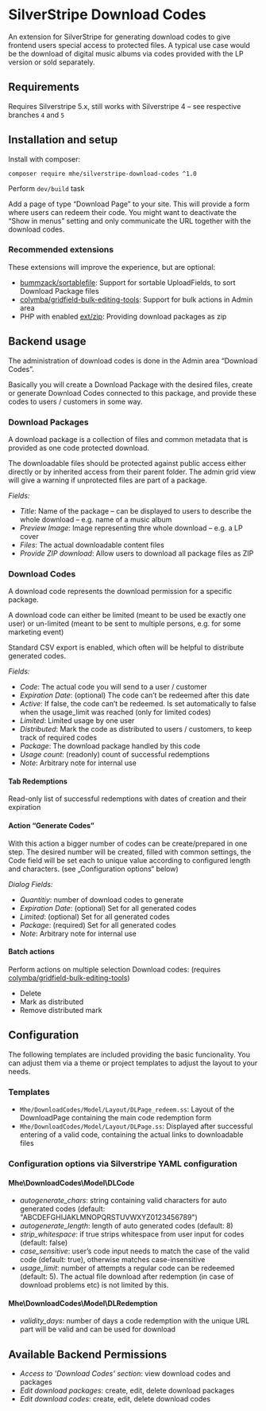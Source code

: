 # SilverStripe Download Codes

An extension for SilverStripe for generating download codes to give frontend users special access to protected files. A typical use case would be the download of digital music albums via codes provided with the LP version or sold separately.

## Requirements

Requires Silverstripe 5.x, still works with Silverstripe 4 – see respective branches `4` and `5`


## Installation and setup

Install with composer:

    composer require mhe/silverstripe-download-codes ^1.0

Perform `dev/build` task

Add a page of type “Download Page” to your site. This will provide a form where users can redeem their code. You might want to deactivate the “Show in menus” setting and only communicate the URL together with the download codes.


### Recommended extensions

These extensions will improve the experience, but are optional:

- [bummzack/sortablefile](https://packagist.org/packages/bummzack/sortablefile): Support for sortable UploadFields, to sort Download Package files
- [colymba/gridfield-bulk-editing-tools](https://packagist.org/packages/colymba/gridfield-bulk-editing-tools): Support for bulk actions in Admin area
- PHP with enabled [ext/zip](https://www.php.net/manual/en/book.zip.php): Providing download packages as zip


## Backend usage

The administration of download codes is done in the Admin area “Download Codes”.

Basically you will create a Download Package with the desired files, create or generate Download Codes connected to this package, and provide these codes to users / customers in some way.


### Download Packages

A download package is a collection of files and common metadata that is provided as one code protected download.

The downloadable files should be protected against public access either directly or by inherited access from their parent folder. The admin grid view will give a warning if unprotected files are part of a package.

*Fields:*

- _Title_: Name of the package – can be displayed to users to describe the whole download – e.g. name of a music album
- _Preview Image_: Image representing thre whole download – e.g. a LP cover
- _Files_: The actual downloadable content files
- _Provide ZIP download_: Allow users to download all package files as ZIP


### Download Codes

A download code represents the download permission for a specific package.

A download code can either be limited (meant to be used be exactly one user) or un-limited (meant to be sent to multiple persons, e.g. for some marketing event)

Standard CSV export is enabled, which often will be helpful to distribute generated codes.

*Fields:*

- _Code_: The actual code you will send to a user / customer
- _Expiration Date_: (optional) The code can’t be redeemed after this date
- _Active_: If false, the code can’t be redeemed. Is set automatically to false when the usage_limit was reached (only for limited codes)
- _Limited_: Limited usage by one user
- _Distributed_: Mark the code as distributed to users / customers, to keep track of required codes
- _Package_: The download package handled by this code
- _Usage count_: (readonly) count of successful redemptions
- _Note_: Arbitrary note for internal use

#### Tab Redemptions

Read-only list of successful redemptions with dates of creation and their expiration

#### Action “Generate Codes”

With this action a bigger number of codes can be create/prepared in one step. The desired number will be created, filled with common settings, the Code field will be set each to unique value according to configured length and characters. (see „Configuration options“ below)

*Dialog Fields:*

- _Quantitiy_: number of download codes to generate
- _Expiration Date_: (optional) Set for all generated codes
- _Limited_: (optional) Set for all generated codes
- _Package_: (required) Set for all generated codes
- _Note_: Arbitrary note for internal use

#### Batch actions

Perform actions on multiple selection Download codes: (requires [colymba/gridfield-bulk-editing-tools](https://packagist.org/packages/colymba/gridfield-bulk-editing-tools))

- Delete
- Mark as distributed
- Remove distributed mark


## Configuration

The following templates are included providing the basic funcionality. You can adjust them via a theme or project templates to adjust the layout to your needs.

### Templates

- `Mhe/DownloadCodes/Model/Layout/DLPage_redeem.ss`: Layout of the DownloadPage containing the main code redemption form
- `Mhe/DownloadCodes/Model/Layout/DLPage.ss`: Displayed after successful entering of a valid code, containing the actual links to downloadable files

### Configuration options via Silverstripe YAML configuration

#### Mhe\DownloadCodes\Model\DLCode

- _autogenerate_chars_: string containing valid characters for auto generated codes (default: "ABCDEFGHIJAKLMNOPQRSTUVWXYZ0123456789")
- _autogenerate_length_: length of auto generated codes (default: 8)
- _strip_whitespace_: if true strips whitespace from user input for codes (default: false)
- _case_sensitive_: user’s code input needs to match the case of the valid code (default: true), otherwise matches case-insensitive
- _usage_limit_: number of attempts a regular code can be redeemed (default: 5). The actual file download after redemption (in case of download problems etc) is not limited by this.

#### Mhe\DownloadCodes\Model\DLRedemption

- _validity_days_: number of days a code redemption with the unique URL part will be valid and can be used for download


## Available Backend Permissions

- _Access to 'Download Codes' section_: view download codes and packages
- _Edit download packages_: create, edit, delete download packages
- _Edit download codes_: create, edit, delete download codes
